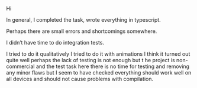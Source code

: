 Hi

In general, I completed the task, wrote everything in typescript. 

Perhaps there are small errors and shortcomings somewhere. 

I didn’t have time to do integration tests. 

I tried to do it qualitatively 
I tried to do it with animations 
I think it turned out quite well perhaps the lack of testing is not enough but t
he project is non-commercial and the test task here 
there is no time for testing and removing any minor flaws
 but I seem to have checked everything should work well 
 on all devices and should not cause problems with compilation.
